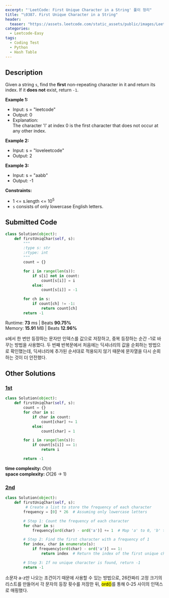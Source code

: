 ```yaml
---
excerpt: "'LeetCode: First Unique Character in a String' 풀이 정리"
title: "\0387. First Unique Character in a String"
header:
  teaser: "https://assets.leetcode.com/static_assets/public/images/LeetCode_Sharing.png"
categories:
  - Leetcode-Easy
tags:
  - Coding Test
  - Python
  - Hash Table
---
```


## <i class="fa-solid fa-file-lines"></i> Description

Given a string `s`, find the **first** non-repeating character in it and return its index. If it **does not** exist, return `-1`.

**Example 1:**

- Input: s = "leetcode"
- Output: 0
- Explanation:   
The character 'l' at index 0 is the first character that does not occur at any other index.

**Example 2:**

- Input: s = "loveleetcode"
- Output: 2

**Example 3:**

- Input: s = "aabb"
- Output: -1

**Constraints:**

- 1 <= s.length <= 10<sup>5</sup>
- `s` consists of only lowercase English letters.

## <i class="fa-solid fa-cloud-arrow-up"></i> Submitted Code

```python
class Solution(object):
    def firstUniqChar(self, s):
        """
        :type s: str
        :rtype: int
        """
        count = {}

        for i in range(len(s)):
            if s[i] not in count:
                count[s[i]] = i
            else:
                count[s[i]] = -1

        for ch in s:
            if count[ch] != -1:
                return count[ch]
        return -1
```
<i class="fa-solid fa-clock"></i> Runtime: **73** ms \| Beats **90.75%**    
<i class="fa-solid fa-memory"></i> Memory: **15.91** MB \| Beats **12.96%**

s에서 한 번만 등장하는 문자만 인덱스를 값으로 저장하고, 중복 등장하는 순간 -1로 바꾸는 방법을 사용했다. 두 번째 반복문에서 처음에는 딕셔너리의 값을 순회하는 방법으로 확인했는데, 딕셔너리에 추가된 순서대로 적용되지 않기 때문에 문자열을 다시 순회하는 것이 더 안전했다.

## <i class="fa-solid fa-flask"></i> Other Solutions

### <a href="https://leetcode.com/problems/first-unique-character-in-a-string/solutions/6638695/master-frequency-counting-to-find-the-fi-00vj/" target="_blank">1st</a>

```python
class Solution(object):
    def firstUniqChar(self, s):
        count = {}
        for char in s:
            if char in count:
                count[char] += 1
            else:
                count[char] = 1

        for i in range(len(s)):
            if count[s[i]] == 1:
                return i

        return -1
```
<i class="fa-solid fa-clock"></i> **time complexity:** 𝑂(𝑛)    
<i class="fa-solid fa-memory"></i> **space complexity:** 𝑂(26 → 1)           

### <a href="https://leetcode.com/problems/first-unique-character-in-a-string/solutions/6520236/2-methods-beginner-freindlyjavacpython-b-jfqs/" target="_blank">2nd</a>

```python
class Solution(object):
    def firstUniqChar(self, s):
         # Create a list to store the frequency of each character
        frequency = [0] * 26  # Assuming only lowercase letters

        # Step 1: Count the frequency of each character
        for char in s:
            frequency[ord(char) - ord('a')] += 1  # Map 'a' to 0, 'b' to 1, ..., 'z' to 25

        # Step 2: Find the first character with a frequency of 1
        for index, char in enumerate(s):
            if frequency[ord(char) - ord('a')] == 1:
                return index  # Return the index of the first unique character

        # Step 3: If no unique character is found, return -1
        return -1
```
소문자 a-z만 나오는 조건이기 때문에 사용할 수 있는 방법으로, 26칸짜리 고정 크기의 리스트를 만들어서 각 문자의 등장 횟수를 저장한 뒤, <mark>ord()</mark>를 통해 0-25 사이의 인덱스로 매핑했다.
